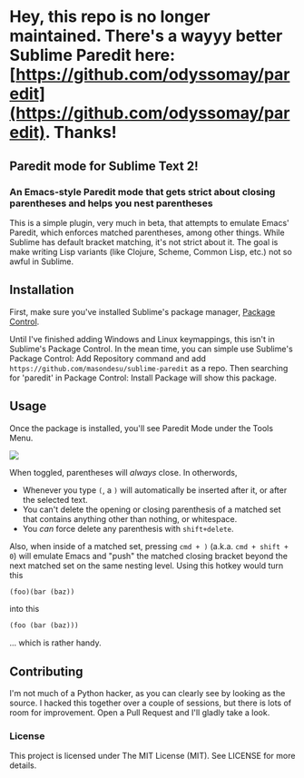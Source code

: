 # Hey, this repo is no longer maintained. There's a wayyy better Sublime Paredit here: [https://github.com/odyssomay/paredit](https://github.com/odyssomay/paredit). Thanks!

## Paredit mode for Sublime Text 2!
### An Emacs-style Paredit mode that gets strict about closing parentheses and helps you nest parentheses

This is a simple plugin, very much in beta, that attempts to emulate Emacs' Paredit, which enforces matched parentheses, among other things. While Sublime has default bracket matching, it's not strict about it. The goal is make writing Lisp variants (like Clojure, Scheme, Common Lisp, etc.) not so awful in Sublime.

## Installation

First, make sure you've installed Sublime's package manager, [Package Control](http://wbond.net/sublime_packages/package_control/installation).

Until I've finished adding Windows and Linux keymappings, this isn't in Sublime's Package Control. In the mean time, you can simple use Sublime's Package Control: Add Repository command and add `https://github.com/masondesu/sublime-paredit` as a repo. Then searching for 'paredit' in Package Control: Install Package will show this package.

## Usage
Once the package is installed, you'll see Paredit Mode under the Tools Menu. 

![](http://f.cl.ly/items/3N3g0a140k2F2Y302Q34/1o.png)

When toggled, parentheses will *always* close. In otherwords,
* Whenever you type `(`, a `)` will automatically be inserted after it, or after the selected text.
* You can't delete the opening or closing parenthesis of a matched set that contains anything other than nothing, or whitespace.
* You *can* force delete any parenthesis with `shift+delete`.

Also, when inside of a matched set, pressing `cmd + )` (a.k.a. `cmd + shift + 0`) will emulate Emacs and "push" the matched closing bracket beyond the next matched set on the same nesting level. Using this hotkey would turn this

```scheme
(foo)(bar (baz))
```
into this
```scheme
(foo (bar (baz)))
```

... which is rather handy.

## Contributing
I'm not much of a Python hacker, as you can clearly see by looking as the source. I hacked this together over a couple of sessions, but there is lots of room for improvement. Open a Pull Request and I'll gladly take a look.

### License
This project is licensed under The MIT License (MIT). See LICENSE for more details.
